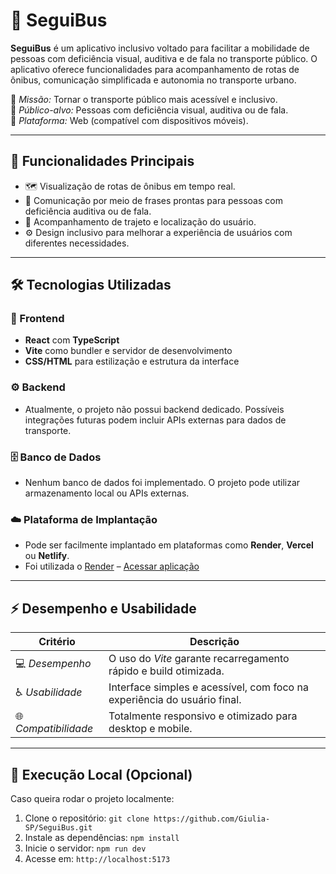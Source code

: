 # 🚌 SeguiBus

**SeguiBus** é um aplicativo inclusivo voltado para facilitar a mobilidade de pessoas com deficiência visual, auditiva e de fala no transporte público. O aplicativo oferece funcionalidades para acompanhamento de rotas de ônibus, comunicação simplificada e autonomia no transporte urbano.

🔹 *Missão:* Tornar o transporte público mais acessível e inclusivo.  
🔹 *Público-alvo:* Pessoas com deficiência visual, auditiva ou de fala.  
🔹 *Plataforma:* Web (compatível com dispositivos móveis).

---

## 🧩 Funcionalidades Principais

- 🗺️ Visualização de rotas de ônibus em tempo real.
- 💬 Comunicação por meio de frases prontas para pessoas com deficiência auditiva ou de fala.
- 📍 Acompanhamento de trajeto e localização do usuário.
- ⚙️ Design inclusivo para melhorar a experiência de usuários com diferentes necessidades.

---

##  🛠️ Tecnologias Utilizadas

### 🎨 Frontend
- **React** com **TypeScript**
- **Vite** como bundler e servidor de desenvolvimento
- **CSS/HTML** para estilização e estrutura da interface

### ⚙️ Backend
- Atualmente, o projeto não possui backend dedicado. Possíveis integrações futuras podem incluir APIs externas para dados de transporte.

### 🗄️ Banco de Dados
- Nenhum banco de dados foi implementado. O projeto pode utilizar armazenamento local ou APIs externas.

### ☁️ Plataforma de Implantação
- Pode ser facilmente implantado em plataformas como **Render**, **Vercel** ou **Netlify**.
- Foi utilizada o [Render](https://render.com/) – [Acessar aplicação](https://seguibus.onrender.com)

---

## ⚡ Desempenho e Usabilidade

| Critério        | Descrição                                                                 |
|-----------------|----------------------------------------------------------------------------|
| 💻 *Desempenho* | O uso do *Vite* garante recarregamento rápido e build otimizada.        |
| ♿ *Usabilidade* | Interface simples e acessível, com foco na experiência do usuário final.  |
| 🌐 *Compatibilidade* | Totalmente responsivo e otimizado para desktop e mobile.             |

---

## 🚀 Execução Local (Opcional)
Caso queira rodar o projeto localmente:
1. Clone o repositório: `git clone https://github.com/Giulia-SP/SeguiBus.git`
2. Instale as dependências: `npm install`
3. Inicie o servidor: `npm run dev`
4. Acesse em: `http://localhost:5173`
